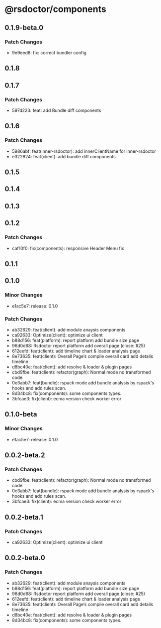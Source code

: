 # @rsdoctor/components

## 0.1.9-beta.0

### Patch Changes

- 9e9eed8: fix: correct bundler config

## 0.1.8

## 0.1.7

### Patch Changes

- 597d223: feat: add Bundle diff components

## 0.1.6

### Patch Changes

- 5986abf: feat(inner-rsdoctor): add innerClientName for inner-rsdoctor
- e322824: feat(client): add bundle diff components

## 0.1.5

## 0.1.4

## 0.1.3

## 0.1.2

### Patch Changes

- caf10f0: fix(components): responsive Header Menu fix

## 0.1.1

## 0.1.0

### Minor Changes

- e1ac5e7: release: 0.1.0

### Patch Changes

- ab32629: feat(client): add module anaysis components
- ca92633: Optimize(client): optimize ui client
- b88d156: feat(platform): report platform add bundle size page
- 96d0d68: Rsdoctor report platform add overall page (close: #25)
- 612eefd: feat(client): add timeline chart & loader analysis page
- 8e73635: feat(client): Overall Page‘s compile overall card add details timeline
- d8bc40e: feat(client): add resolve & loader & plugin pages
- cbd9fbe: feat(client): refactor(graph): Normal mode no transformed code
- 0e3abb7: feat(bundle): rspack mode add bundle analysis by rspack's hooks and add rules scan.
- 8d34bc8: fix(components): some components types.
- 3bfcae3: fix(client): ecma version check worker error

## 0.1.0-beta

### Minor Changes

- e1ac5e7: release: 0.1.0

## 0.0.2-beta.2

### Patch Changes

- cbd9fbe: feat(client): refactor(graph): Normal mode no transformed code
- 0e3abb7: feat(bundle): rspack mode add bundle analysis by rspack's hooks and add rules scan.
- 3bfcae3: fix(client): ecma version check worker error

## 0.0.2-beta.1

### Patch Changes

- ca92633: Optimize(client): optimize ui client

## 0.0.2-beta.0

### Patch Changes

- ab32629: feat(client): add module anaysis components
- b88d156: feat(platform): report platform add bundle size page
- 96d0d68: Rsdoctor report platform add overall page (close: #25)
- 612eefd: feat(client): add timeline chart & loader analysis page
- 8e73635: feat(client): Overall Page‘s compile overall card add details timeline
- d8bc40e: feat(client): add resolve & loader & plugin pages
- 8d34bc8: fix(components): some components types.

